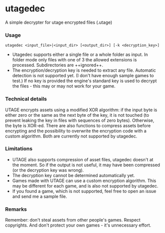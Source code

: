 # utagedec
A simple decrypter for utage encrypted files (.utage)

### Usage
`utagedec <input_file>|<input_dir> [<output_dir>] [-k <decryption_key>]`

- Utagedec supports either a single file or a whole folder as input. In folder mode only files with one of 3 the allowed extensions is processed. Subdirectories are ++ignored++.
- The encryption/decryption key is needed to extract any file. Automatic detection is not supported yet. (I don't have enough sample games to test.) If no key is provided the engine's standard key is used to decrypt the files - this may or may not work for your game.

### Technical details

UTAGE encrypts assets using a modified XOR algorithm: if the input byte is either zero or the same as the next byte of the key, it is not touched (to prevent leaking the key in files with sequences of zero bytes). Otherwise, the byte is XOR-ed.
There are also functions to compress assets before encrypting and the possibility to overwrite the encryption code with a custom algorithm. Both are currently not supported by utagedec.

### Limitations

- UTAGE also supports compression of asset files, utagedec doesn't at the moment. So if the output is not useful, it may have been compressed (or the decryption key was wrong).
- The decryption key cannot be determined automatically yet.
- Games made with UTAGE can use a custom encryption algorithm. This may be different for each game, and is also not supported by utagedec.
- If you found a game, which is not supported, feel free to open an issue and send me a sample file.

### Remarks
Remember: don't steal assets from other people's games. Respect copyrights. And don't protect your own games - it's unnecessary effort.